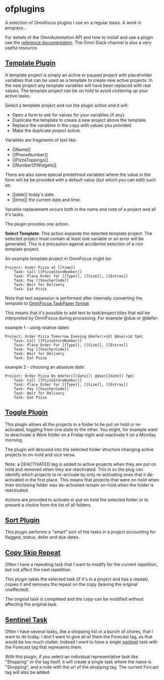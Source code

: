 # ofplugins

A selection of Omnifocus plugins I use on a regular basis. A work in progress...

For details of the OmniAutomation API and how to install and use a plugin see the [reference documentation](https://omni-automation.com/omnifocus/index.html). The Omni Slack channel is also a very useful resource.

## [Template Plugin](template.omnifocusjs)

A template project is simply an active or paused project with placeholder variables that can be used
as a template to create new active projects. In the new project any template variables will have been
replaced with real values. The template project can be on hold to avoid cluttering up your active tasks.

Select a template project and run the plugin action and it will:

- Open a form to ask for values for your variables (if any).
- Duplicate the template to create a new project above the template.
- Replace the variables in the copy with values you provided.
- Make the duplicate project active.

Variables are fragments of text like:
 
- [[Name]]
- [[PhoneNumber]]
- [[PizzaToppings]]
- [[NumberOfWidgets]]

There are also some special predefined variables where the value in the form
will be be provided with a default value (but which you can edit) such as:

- [[date]] today's date.
- [[time]] the current date and time.

Variable replacement occurs both in the name and note of a project and all it's tasks.

The plugin provides one action.

**Select Template**: This action expands the selected template project. The selected project must contain at least one variable or an error will be generated. This is a precaution against accidental selection of a non template project.

An example template project in OmniFocus might be:

```
Project: Order Pizza at [[time]]
    Task: Call [[PizzaStoreNumber]]
    Task: Place Order for [[Type]], [[Size]], [[Extras]]
    Task: Pay [[VoucherCode]]
    Task: Wait for Delivery
    Task: Eat Pizza
```

Note that text expansion is performed after internally converting the template
to [OmniFocus TaskPaper format](https://support.omnigroup.com/omnifocus-taskpaper-reference)

This means that it's possible to add text to task/project titles that will be interpreted by
OmniFocus during processing. For example @due or @defer:

example 1 - using relative dates
```
Project: Order Pizza Tomorrow Evening @defer(+1d) @due(+1d 7pm)
    Task: Call [[PizzaStoreNumber]]
    Task: Place Order for [[Type]], [[Size]], [[Extras]]
    Task: Pay [[VoucherCode]]
    Task: Wait for Delivery
    Task: Eat Pizza
```

example 2 - choosing an absolute date:
```
Project: Order Pizza On @defer([[date]]) @due([[date]] 7pm)
    Task: Call [[PizzaStoreNumber]]
    Task: Place Order for [[Type]], [[Size]], [[Extras]]
    Task: Pay [[VoucherCode]]
    Task: Wait for Delivery
    Task: Eat Pizza
```

## [Toggle Plugin](toggle.omnifocusjs)

This plugin allows all the projects in a folder to be put on hold or re-activated, toggling from one state to the other. You might, for example want to deactivate a Work folder on a Friday night and reactivate it on a
Monday morning. 

The plugin will descend into the selected folder structure changing active projects to on-hold and vice versa.

Note: a DEACTIVATED tag is added to active projects when they are put on hold and removed when they are reactivated. This is so the plug can
identify which projects to re-activate by only re-activating ones that it de-activated in the first place. This means that projects that were on-hold when their enclosing folder was de-activated remain on-hold when the folder is reactivated. 

Actions are provided to activate or put on hold the selected folder or to present a choice from the list of all folders.

## [Sort Plugin](sort.omnifocusjs)

This plugin performs a "smart" sort of the tasks in a project accounting for flagged, status, defer and due dates.

## [Copy Skip Repeat](copySkipRepeat.omnifocusjs)

Often I have a repeating task that I want to modify for the current repetition, but not affect the next repetition.

This plugin takes the selected task (if it's in a project and has a repeat), copies it and removes the repeat on the copy (leaving the original unaffected).

The original task is completed and the copy can be modified without affecting the original task.

## [Sentinel Task](sentinel.omnifocusjs)

Often I have several tasks, like a shopping list or a bunch of chores, that I want to do today. I don't want to give all of them the Forecast tag, as that would be too much clutter. Instead I want to have a single [sentinel](https://www.dictionary.com/browse/sentinel) task with the Forecast tag that represents them.

With this plugin, if you select an individual representative task like "Shopping" or the tag itself, it will create a single task where the name is "Shopping", and a note with the url of the shopping tag. The current Forcast tag will also be added.
